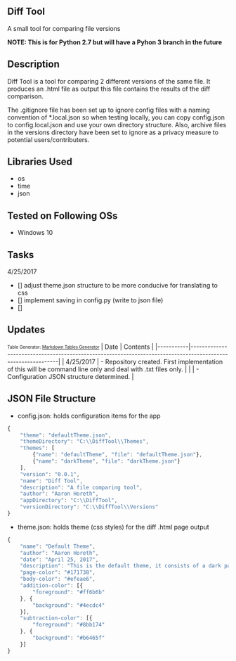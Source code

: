 ## Diff Tool
A small tool for comparing file versions

**NOTE: This is for Python 2.7 but will have a Pyhon 3 branch in the future**

## Description
Diff Tool is a tool for comparing 2 different versions of the same file. It produces an .html file as output
this file contains the results of the diff comparison. 

The .gitignore file has been set up to ignore config
files with a naming convention of *.local.json so when testing locally, you can copy config.json to 
config.local.json and use your own directory structure. Also, archive files in the versions directory
have been set to ignore as a privacy measure to potential users/contributers.

## Libraries Used
* os
* time
* json

## Tested on Following OSs
* Windows 10

## Tasks
4/25/2017
* [] adjust theme.json structure to be more conducive for translating to css
* [] implement saving in config.py (write to json file)
* []

## Updates
<sub><sup>Table Generator: [Markdown Tables Generator](http://www.tablesgenerator.com/markdown_tables)</sup></sub>
| Date      | Contents                                                                                                    |
|-----------|-------------------------------------------------------------------------------------------------------------|
| 4/25/2017 | - Repository created. First implementation of this will be command line only and deal with .txt files only. |
|           | - Configuration JSON structure determined.                                                                  |

## JSON File Structure
* config.json: holds configuration items for the app
```javascript
{
	"theme": "defaultTheme.json",
	"themeDirectory": "C:\\DiffTool\\Themes",
	"themes": [
		{"name": "defaultTheme", "file": "defaultTheme.json"},
		{"name": "darkTheme", "file": "darkTheme.json"}
	],
	"version": "0.0.1",
	"name": "Diff Tool",
	"description": "A file comparing tool",
	"author": "Aaron Horeth",
	"appDirectory": "C:\\DiffTool",
	"versionDirectory": "C:\\DiffTool\\Versions"
}
```
* theme.json: holds theme (css styles) for the diff .html page output
```javascript
{
	"name": "Default Theme",
	"author": "Aaron Horeth",
	"date": "April 25, 2017",
	"description": "This is the default theme, it consists of a dark page background color with a lighter diff region.",
	"page-color": "#171738",
	"body-color": "#efeae6",
	"addition-color": [{
		"foreground": "#ff6b6b"
	}, {
		"background": "#4ecdc4"
	}],
	"subtraction-color": [{
		"foreground": "#8bb174"
	}, {
		"background": "#b6465f"
	}]
}
```